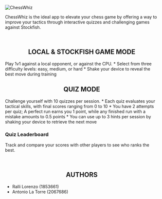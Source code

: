 ![ChessWhiz](https://github.com/LRalli/ChessWhiz/blob/master/docs/ChessWhiz.png)

ChessWhiz is the ideal app to elevate your chess game by offering a way to improve your tactics through interactive quizzes and challenging games against Stockfish.

<br>

<h2 align="center">LOCAL & STOCKFISH GAME MODE</h2>
Play 1v1 against a local opponent, or against the CPU.
  * Select from three difficulty levels: easy, medium, or hard
  * Shake your device to reveal the best move during training


  <br>



<h2 align="center">QUIZ MODE</h2>
Challenge yourself with 10 quizzes per session.
  * Each quiz evaluates your tactical skills, with final scores ranging from 0 to 10
  * You have 2 attempts per quiz; A perfect run earns you 1 point, while any finished run with a mistake amounts to 0.5 points
  * You can use up to 3 hints per session by shaking your device to retrieve the next move


  ### Quiz Leaderboard
  Track and compare your scores with other players to see who ranks the best.


  <br>


  <h2 align="center">AUTHORS</h2>
  
  - Ralli Lorenzo (1853661)
  - Antonio La Torre (2067686)
